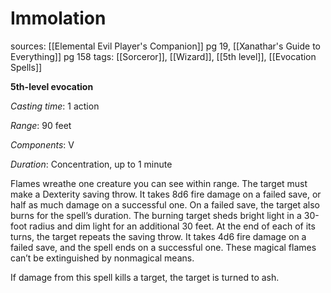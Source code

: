 # Immolation
sources: [[Elemental Evil Player's Companion]] pg 19, [[Xanathar's Guide to Everything]] pg 158
tags: [[Sorceror]], [[Wizard]], [[5th level]], [[Evocation Spells]]

**5th-level evocation**

*Casting time*: 1 action

*Range*: 90 feet

*Components*: V

*Duration*: Concentration, up to 1 minute

Flames wreathe one creature you can see within range. The target must make a Dexterity saving throw. It takes 8d6 fire damage on a failed save, or half as much damage on a successful one. On a failed save, the target also burns for the spell’s duration. The burning target sheds bright light in a 30-foot radius and dim light for an additional 30 feet. At the end of each of its turns, the target repeats the saving throw. It takes 4d6 fire damage on a failed save, and the spell ends on a successful one. These magical flames can’t be extinguished by nonmagical means.

If damage from this spell kills a target, the target is turned to ash.
